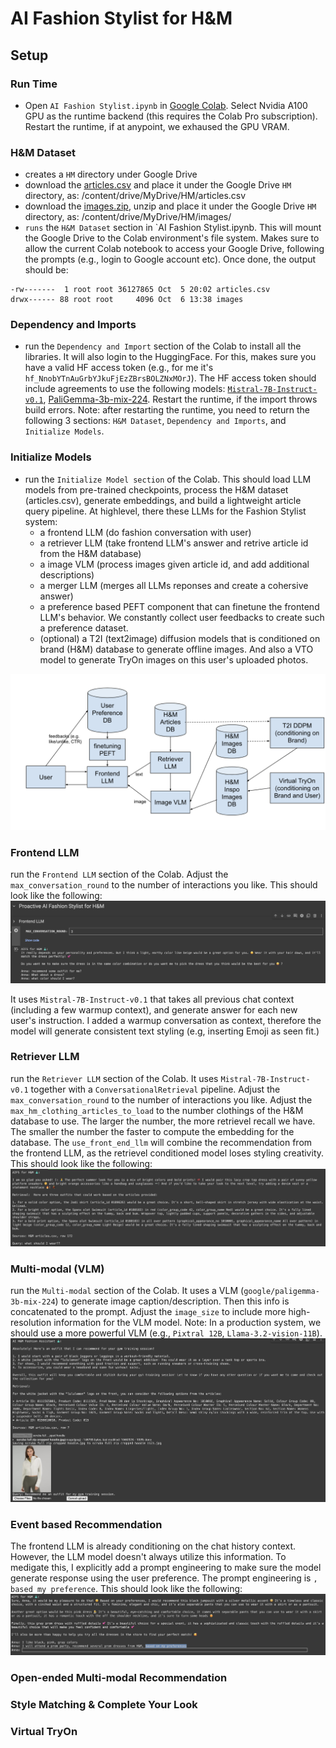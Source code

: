 # AI Fashion Stylist for H&M

## Setup

### Run Time
* Open `AI Fashion Stylist.ipynb` in [Google Colab](https://colab.research.google.com/). Select Nvidia A100 GPU as the runtime backend (this requires the Colab Pro subscription). Restart the runtime, if at anypoint, we exhaused the GPU VRAM.

### H&M Dataset
* creates a `HM` directory under Google Drive 
* download the [articles.csv](https://www.kaggle.com/competitions/h-and-m-personalized-fashion-recommendations/data?select=articles.csv) and place it under the Google Drive `HM` directory, as: /content/drive/MyDrive/HM/articles.csv
* download the [images.zip](https://www.kaggle.com/competitions/h-and-m-personalized-fashion-recommendations/data?select=images), unzip and place it under the Google Drive `HM` directory, as: /content/drive/MyDrive/HM/images/
* `runs` the `H&M Dataset` section in `AI Fashion Stylist.ipynb. This will mount the Google Drive to the Colab environment's file system. Makes sure to allow the current Colab notebook to access your Google Drive, following the prompts (e.g., login to Google account etc). Once done, the output should be:
```
-rw-------  1 root root 36127865 Oct  5 20:02 articles.csv
drwx------ 88 root root     4096 Oct  6 13:38 images
```

### Dependency and Imports
* run the `Dependency and Import` section of the Colab to install all the libraries. It will also login to the HuggingFace. For this, makes sure you have a valid HF access token (e.g., for me it's `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`). The HF access token should include agreements to use the following models: [`Mistral-7B-Instruct-v0.1`](https://huggingface.co/mistralai/Mistral-7B-Instruct-v0.1), [PaliGemma-3b-mix-224](https://huggingface.co/google/paligemma-3b-mix-224). Restart the runtime, if the import throws build errors. Note: after restarting the runtime, you need to return the following 3 sections: `H&M Dataset`, `Dependency and Imports`, and `Initialize Models`.


### Initialize Models
* run the `Initialize Model section` of the Colab. This should load LLM models from pre-trained checkpoints, process the H&M dataset (articles.csv), generate embeddings, and build a lightweight article query pipeline. At highlevel, there these LLMs for the Fashion Stylist system:
  - a frontend LLM (do fashion conversation with user) 
  - a retriever LLM (take frontend LLM's answer and retrive article id from the H&M database)
  - a image VLM (process images given article id, and add additional descriptions)
  - a merger LLM (merges all LLMs reponses and create a cohersive answer)
  - a preference based PEFT component that can finetune the frontend LLM's behavior. We constantly collect user feedbacks to create such a preference dataset.
  - (optional) a T2I (text2image) diffusion models that is conditioned on brand (H&M) database to generate offline images. And also a VTO model to generate TryOn images on this user's uploaded photos.

![arch](./arch_v2.png)

### Frontend LLM

run the `Frontend LLM` section of the Colab. Adjust the `max_conversation_round` to the number of interactions you like. This should look like the following:
![frontend LLM2](https://github.com/tz-proactive/pail-aifs/blob/main/Frontend%20LLM2.png)

It uses `Mistral-7B-Instruct-v0.1` that takes all previous chat context (including a few warmup context), and generate answer for each new user's instruction. I added a warmup conversation as context, therefore the model will generate consistent text styling (e.g, inserting Emoji as seen fit.)

### Retriever LLM
run the `Retriever LLM` section of the Colab. It uses `Mistral-7B-Instruct-v0.1` together with a `ConversationalRetrieval` pipeline. Adjust the `max_conversation_round` to the number of interactions you like. Adjust the `max_hm_clothing_articles_to_load` to the number clothings of the H&M database to use. The larger the number, the more retrievel recall we have. The smaller the number the faster to compute the embedding for the database. The `use_front_end_llm` will combine the recommendation from the frontend LLM, as the retrievel conditioned model loses styling creativity. This should look like the following:
![retrieval LLM2](./retrieval3.png)

### Multi-modal (VLM)
run the `Multi-modal` section of the Colab. It uses a VLM (`google/paligemma-3b-mix-224`) to generate image caption/description. Then this info is concatenated to the prompt. Adjust the `image_size` to include more high-resolution information for the VLM model. Note: In a production system, we should use a more powerful VLM (e.g., `Pixtral 12B`, `Llama-3.2-vision-11B`).
![VLM](./VLM2.png)

### Event based Recommendation
The frontend LLM is already conditioning on the chat history context. However, the LLM model doesn't always utilize this information. To medigate this, I explicitly add a prompt engineering to make sure the model generate response using the user preference. The prompt engineering is `, based my preference`. This should look like the following:
![EVENT](./event-based.png)

### Open-ended Multi-modal Recommendation
 
### Style Matching & Complete Your Look

### Virtual TryOn
